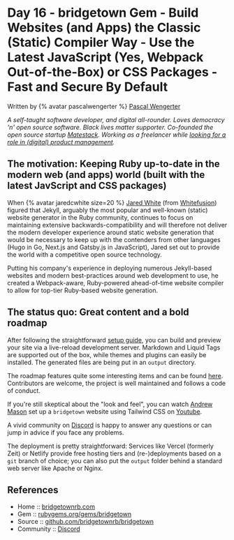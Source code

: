 # Day 16 - bridgetown Gem - Build Websites (and Apps) the Classic (Static) Compiler Way - Use the Latest JavaScript (Yes, Webpack Out-of-the-Box) or CSS Packages - Fast and Secure By Default


Written by {% avatar pascalwengerter %} [Pascal Wengerter](https://github.com/pascalwengerter)

_A self-taught software developer, and digital all-rounder. Loves democracy 'n' open source software. Black lives matter supporter. Co-founded the open source startup [Matestack](https://matestack.io/). Working as a freelancer while [looking for a role in (digital) product management](https://pascal.rocks/about)._



## The motivation: Keeping Ruby up-to-date in the modern web (and apps) world (built with the latest JavScript and CSS packages)

When {% avatar jaredcwhite size=20 %}
[Jared White](https://github.com/jaredcwhite) (from [Whitefusion](https://whitefusion.io/))
 figured that Jekyll, arguably the most popular and well-known (static) website generator in the Ruby community, continues to focus on maintaining extensive backwards-compatibility and will therefore not deliver the modern developer experience around static website generation that would be necessary to keep up with the contenders from other languages (Hugo in Go, Next.js and Gatsby.js in JavaScript),
 Jared set out to provide the world with a competitive open source technology.

Putting his company's experience in deploying numerous Jekyll-based websites and modern best-practices around web development to use, he created a Webpack-aware, Ruby-powered ahead-of-time website compiler to allow for top-tier Ruby-based website generation.



## The status quo: Great content and a bold roadmap

After following the straightforward [setup guide](https://www.bridgetownrb.com/docs/), you can build and preview your site via a live-reload development server. Markdown and Liquid Tags are supported out of the box, while themes and plugins can easily be installed. The generated files are being put in an `output` directory.

The roadmap features quite some interesting items and can be found [here](https://www.bridgetownrb.com/about/#roadmap). Contributors are welcome, the project is well maintained and follows a code of conduct.

If you're still skeptical about the "look and feel", you can watch [Andrew Mason](https://andrewm.codes/) set up a `bridgetown` website using Tailwind CSS on [Youtube](https://www.youtube.com/watch?v=UEytpOk9h9w).

A vivid community on [Discord](https://https://discord.gg/V56yUWR) is happy to answer any questions or can jump in advice if you face any problems.

The deployment is pretty straightforward: Services like Vercel (formerly Zeit) or Netlify provide free hosting tiers and (re-)deployments based on a `git` branch of choice; you can also put the `output` folder behind a standard web server like Apache or Nginx.



## References

* Home  :: [bridgetownrb.com](https://www.bridgetownrb.com/)
* Gem   :: [rubygems.org/gems/bridgetown](https://rubygems.org/gems/bridgetown)
* Source   :: [github.com/bridgetownrb/bridgetown](https://github.com/bridgetownrb/bridgetown)
* Community :: [Discord](https://https://discord.gg/V56yUWR)

